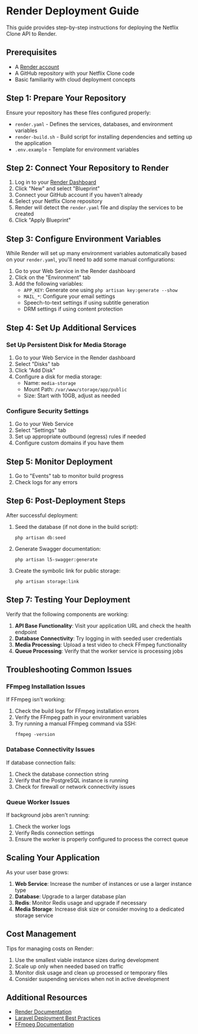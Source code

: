 # Render Deployment Guide

This guide provides step-by-step instructions for deploying the Netflix Clone API to Render.

## Prerequisites

- A [Render account](https://render.com/)
- A GitHub repository with your Netflix Clone code
- Basic familiarity with cloud deployment concepts

## Step 1: Prepare Your Repository

Ensure your repository has these files configured properly:
- `render.yaml` - Defines the services, databases, and environment variables
- `render-build.sh` - Build script for installing dependencies and setting up the application
- `.env.example` - Template for environment variables

## Step 2: Connect Your Repository to Render

1. Log in to your [Render Dashboard](https://dashboard.render.com/)
2. Click "New" and select "Blueprint"
3. Connect your GitHub account if you haven't already
4. Select your Netflix Clone repository
5. Render will detect the `render.yaml` file and display the services to be created
6. Click "Apply Blueprint"

## Step 3: Configure Environment Variables

While Render will set up many environment variables automatically based on your `render.yaml`, you'll need to add some manual configurations:

1. Go to your Web Service in the Render dashboard
2. Click on the "Environment" tab
3. Add the following variables:
   - `APP_KEY`: Generate one using `php artisan key:generate --show`
   - `MAIL_*`: Configure your email settings
   - Speech-to-text settings if using subtitle generation
   - DRM settings if using content protection

## Step 4: Set Up Additional Services

### Set Up Persistent Disk for Media Storage

1. Go to your Web Service in the Render dashboard
2. Select "Disks" tab
3. Click "Add Disk"
4. Configure a disk for media storage:
   - Name: `media-storage`
   - Mount Path: `/var/www/storage/app/public`
   - Size: Start with 10GB, adjust as needed

### Configure Security Settings

1. Go to your Web Service
2. Select "Settings" tab
3. Set up appropriate outbound (egress) rules if needed
4. Configure custom domains if you have them

## Step 5: Monitor Deployment

1. Go to "Events" tab to monitor build progress
2. Check logs for any errors

## Step 6: Post-Deployment Steps

After successful deployment:

1. Seed the database (if not done in the build script):
   ```
   php artisan db:seed
   ```

2. Generate Swagger documentation:
   ```
   php artisan l5-swagger:generate
   ```

3. Create the symbolic link for public storage:
   ```
   php artisan storage:link
   ```

## Step 7: Testing Your Deployment

Verify that the following components are working:

1. **API Base Functionality**: Visit your application URL and check the health endpoint
2. **Database Connectivity**: Try logging in with seeded user credentials
3. **Media Processing**: Upload a test video to check FFmpeg functionality
4. **Queue Processing**: Verify that the worker service is processing jobs

## Troubleshooting Common Issues

### FFmpeg Installation Issues

If FFmpeg isn't working:
1. Check the build logs for FFmpeg installation errors
2. Verify the FFmpeg path in your environment variables
3. Try running a manual FFmpeg command via SSH:
   ```
   ffmpeg -version
   ```

### Database Connectivity Issues

If database connection fails:
1. Check the database connection string
2. Verify that the PostgreSQL instance is running
3. Check for firewall or network connectivity issues

### Queue Worker Issues

If background jobs aren't running:
1. Check the worker logs
2. Verify Redis connection settings
3. Ensure the worker is properly configured to process the correct queue

## Scaling Your Application

As your user base grows:

1. **Web Service**: Increase the number of instances or use a larger instance type
2. **Database**: Upgrade to a larger database plan
3. **Redis**: Monitor Redis usage and upgrade if necessary
4. **Media Storage**: Increase disk size or consider moving to a dedicated storage service

## Cost Management

Tips for managing costs on Render:

1. Use the smallest viable instance sizes during development
2. Scale up only when needed based on traffic
3. Monitor disk usage and clean up processed or temporary files
4. Consider suspending services when not in active development

## Additional Resources

- [Render Documentation](https://render.com/docs)
- [Laravel Deployment Best Practices](https://laravel.com/docs/10.x/deployment)
- [FFmpeg Documentation](https://ffmpeg.org/documentation.html) 